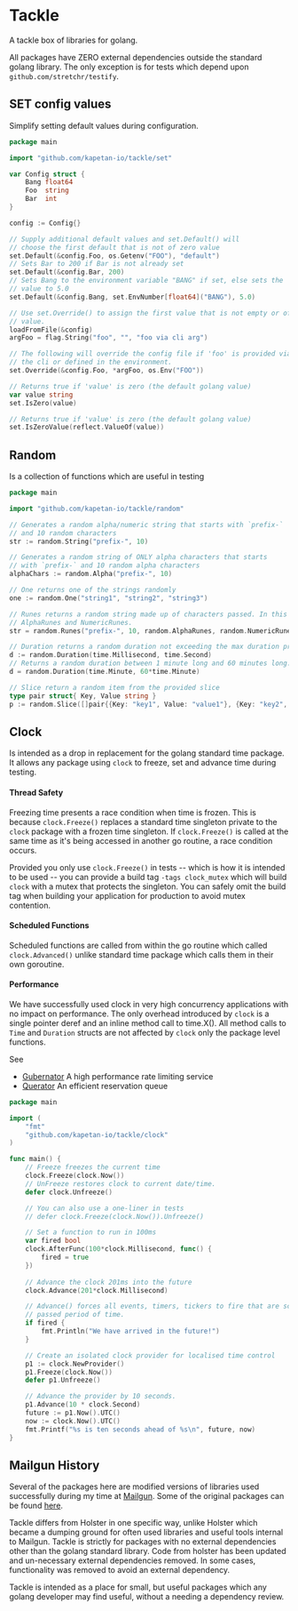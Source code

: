 # Tackle
A tackle box of libraries for golang.

All packages have ZERO external dependencies outside the standard golang library. The only exception is for tests
which depend upon `github.com/stretchr/testify`.

## SET config values
Simplify setting default values during configuration.
```go
package main

import "github.com/kapetan-io/tackle/set"

var Config struct {
    Bang float64
    Foo  string
    Bar  int
}

config := Config{}

// Supply additional default values and set.Default() will
// choose the first default that is not of zero value
set.Default(&config.Foo, os.Getenv("FOO"), "default")
// Sets Bar to 200 if Bar is not already set
set.Default(&config.Bar, 200)
// Sets Bang to the environment variable "BANG" if set, else sets the
// value to 5.0
set.Default(&config.Bang, set.EnvNumber[float64]("BANG"), 5.0)

// Use set.Override() to assign the first value that is not empty or of zero
// value. 
loadFromFile(&config)
argFoo = flag.String("foo", "", "foo via cli arg")

// The following will override the config file if 'foo' is provided via
// the cli or defined in the environment.
set.Override(&config.Foo, *argFoo, os.Env("FOO"))

// Returns true if 'value' is zero (the default golang value)
var value string
set.IsZero(value)

// Returns true if 'value' is zero (the default golang value)
set.IsZeroValue(reflect.ValueOf(value))
```

## Random 
Is a collection of functions which are useful in testing
```go
package main

import "github.com/kapetan-io/tackle/random"

// Generates a random alpha/numeric string that starts with `prefix-`
// and 10 random characters
str := random.String("prefix-", 10)

// Generates a random string of ONLY alpha characters that starts 
// with `prefix-` and 10 random alpha characters
alphaChars := random.Alpha("prefix-", 10)

// One returns one of the strings randomly
one := random.One("string1", "string2", "string3")

// Runes returns a random string made up of characters passed. In this case, uses the
// AlphaRunes and NumericRunes.
str = random.Runes("prefix-", 10, random.AlphaRunes, random.NumericRunes)

// Duration returns a random duration not exceeding the max duration provided
d := random.Duration(time.Millisecond, time.Second)
// Returns a random duration between 1 minute long and 60 minutes long.
d = random.Duration(time.Minute, 60*time.Minute)

// Slice return a random item from the provided slice
type pair struct{ Key, Value string }
p := random.Slice([]pair{{Key: "key1", Value: "value1"}, {Key: "key2", Value: "value2"}})
```

## Clock
Is intended as a drop in replacement for the golang standard time package. It allows any package using `clock` to 
freeze, set and advance time during testing. 

#### Thread Safety
Freezing time presents a race condition when time is frozen. This is because `clock.Freeze()` replaces a standard
time singleton private to the `clock` package with a frozen time singleton. If `clock.Freeze()` is called at the
same time as it's being accessed in another go routine, a race condition occurs.

Provided you only use `clock.Freeze()`  in tests -- which is how it is intended to be used -- you can provide a build 
tag `-tags clock_mutex` which will build `clock` with a mutex that protects the singleton. You can safely omit the 
build tag when building your application for production to avoid mutex contention.

#### Scheduled Functions
Scheduled functions are called from within the go routine which called `clock.Advanced()` unlike standard time package
which calls them in their own goroutine.

#### Performance
We have successfully used clock in very high concurrency applications with no impact on performance. The only overhead
introduced by `clock` is a single pointer deref and an inline method call to time.X(). All method calls to `Time`
and `Duration` structs are not affected by `clock` only the package level functions.

See
* [Gubernator](https://github.com/gubernator-io/gubernator) A high performance rate limiting service
* [Querator](https://github.com/kapetan.io/gubernator) An efficient reservation queue

```go
package main

import (
    "fmt"
	"github.com/kapetan-io/tackle/clock"
)

func main() {
    // Freeze freezes the current time
    clock.Freeze(clock.Now())
    // UnFreeze restores clock to current date/time.
    defer clock.Unfreeze()

    // You can also use a one-liner in tests
    // defer clock.Freeze(clock.Now()).Unfreeze()

    // Set a function to run in 100ms
	var fired bool
    clock.AfterFunc(100*clock.Millisecond, func() {
        fired = true
    })
       
    // Advance the clock 201ms into the future
    clock.Advance(201*clock.Millisecond)

    // Advance() forces all events, timers, tickers to fire that are scheduled for the
    // passed period of time.
    if fired {
        fmt.Println("We have arrived in the future!")
    }

    // Create an isolated clock provider for localised time control
	p1 := clock.NewProvider()
	p1.Freeze(clock.Now())
    defer p1.Unfreeze()

	// Advance the provider by 10 seconds.
	p1.Advance(10 * clock.Second)
    future := p1.Now().UTC()
    now := clock.Now().UTC()
    fmt.Printf("%s is ten seconds ahead of %s\n", future, now)
}
```

## Mailgun History
Several of the packages here are modified versions of libraries used successfully during my time at [Mailgun](https://github.com/mailgun).
Some of the original packages can be found [here](https://github.com/mailgun/holster). 

Tackle differs from Holster in one specific way, unlike Holster which became a dumping ground for often used libraries and useful 
tools internal to Mailgun. Tackle is strictly for packages with no external dependencies other than the golang standard library. 
Code from holster has been updated and un-necessary external dependencies removed. In some cases, functionality was removed to avoid
an external dependency. 

Tackle is intended as a place for small, but useful packages which any golang developer may find useful, without a needing a 
dependency review.